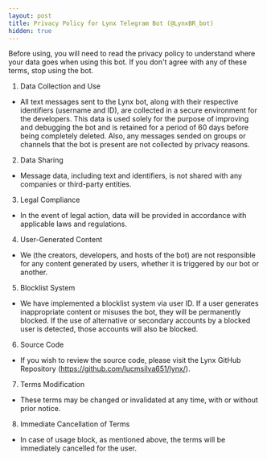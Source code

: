 ```yaml
---
layout: post
title: Privacy Policy for Lynx Telegram Bot (@LynxBR_bot)
hidden: true
---
```

Before using, you will need to read the privacy policy to understand where your data goes when using this bot. If you don't agree with any of these terms, stop using the bot.

1. Data Collection and Use
- All text messages sent to the Lynx bot, along with their respective identifiers (username and ID), are collected in a secure environment for the developers. This data is used solely for the purpose of improving and debugging the bot and is retained for a period of 60 days before being completely deleted. Also, any messages sended on groups or channels that the bot is present are not collected by privacy reasons.

2. Data Sharing
- Message data, including text and identifiers, is not shared with any companies or third-party entities.

3. Legal Compliance
- In the event of legal action, data will be provided in accordance with applicable laws and regulations.

4. User-Generated Content
- We (the creators, developers, and hosts of the bot) are not responsible for any content generated by users, whether it is triggered by our bot or another.

5. Blocklist System
- We have implemented a blocklist system via user ID. If a user generates inappropriate content or misuses the bot, they will be permanently blocked. If the use of alternative or secondary accounts by a blocked user is detected, those accounts will also be blocked.

6. Source Code
- If you wish to review the source code, please visit the Lynx GitHub Repository (https://github.com/lucmsilva651/lynx/).

7. Terms Modification
- These terms may be changed or invalidated at any time, with or without prior notice.

8. Immediate Cancellation of Terms
- In case of usage block, as mentioned above, the terms will be immediately cancelled for the user.